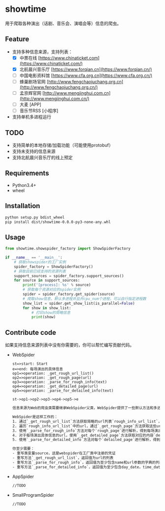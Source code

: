 

# showtime

用于爬取各种演出（话剧、音乐会、演唱会等）信息的爬虫。

## Feature

- 支持多种信息来源，支持列表：
  - [x] 中票在线 [https://www.chinaticket.com](https://www.chinaticket.com/)
  - [x] 北航晨兴音乐厅 [https://www.forqian.cn](https://www.forqian.cn/)
  - [ ] 中国电影资料馆 [https://www.cfa.org.cn](https://www.cfa.org.cn/)
  - [ ] 蜂巢剧场官网 [http://www.fengchaojuchang.org.cn](http://www.fengchaojuchang.org.cn/)
  - [ ] 孟京辉官网 [http://www.mengjinghui.com.cn](http://www.mengjinghui.com.cn/)
  - [ ] 大麦 [APP]
  - [ ] 音乐节RSS [小程序]
- 支持单机多进程运行

## TODO

- 支持简单的本地存储/加载功能（可能使用protobuf）
- 支持未支持的信息来源
- 支持北航晨兴音乐厅的线上预定

## Requirements

- Python3.4+
- wheel

## Installation

```bash
python setup.py bdist_wheel
pip install dist/showtime-0.0.0-py3-none-any.whl
```

## Usage

```python
from showtime.showspider_factory import ShowSpiderFactory

if __name__ == '__main__':
    # 获取showspider的工厂实例
    spider_factory = ShowSpiderFactory()
    # 获取目前已经支持的资源列表
    support_sources = spider_factory.support_sources()
    for source in support_sources:
        print('[process]: %s' % source)
        # 获取每个资源对应的spider实例
        spider = spider_factory.get_spider(source)
        # 爬取show信息，默认多进程并且开cpu_num个进程，可以自行指定进程数
        show_list = spider.get_show_list(is_parallel=False)
        for show in show_list:
            # 打印show的简略信息
            print(show)
```

## Contribute code

如果支持信息来源列表中没有你需要的，你可以帮忙编写贡献代码。

- WebSpider

  ```flow
  st=>start: Start 
  e=>end: 每场演出的具体信息
  op1=>operation: _get_rough_url_list()
  op2=>operation: _get_rough_page(url)
  op3=>operation: _parse_for_rough_info(text)
  op4=>operation: _get_detailed_page(url)
  op5=>operation: _parse_for_detailed_info(text)
  
  st->op1->op2->op3->op4->op5->e
  ```

  ```txt
  信息来源为Web的爬虫类需要继承WebSpider父类，WebSpider提供了一些默认方法和多进程支持。
  
  WebSpider是这样工作的：
  1. 通过`_get_rough_url_list`方法获取简略的url列表`rough_info_url_list`，从这些url中可以得到每场演出的名称和具体信息的url。
  2. 遍历`rough_info_url_list`中的url，通过`_get_rough_page`方法获取这些url对应的内容`rough_page`。`_get_rough_page`方法默认实现是GET。
  3. 使用`_parse_for_rough_info`方法对每个`rough_page`进行解析，得到每场演出的名称和具体信息的url。
  4. 对于每场演出具体信息的url，使用`_get_detailed_page`方法获取对应的内容`detailed_page`。`_get_detailed_page`方法默认实现是GET。
  5. 使用`_parse_for_detailed_info`方法对每个`detailed_page`进行解析，得到每场演出的具体信息。
  
  你至少需要：
  - 重写类变量source，这是webspider在工厂类中注册的凭证
  - 重写方法`_get_rough_url_list`，返回值为url的列表
  - 重写方法`_parse_for_rough_info`，返回值为至少包含name和url参数的字典的列表
  - 重写方法`_parse_for_detailed_info`，返回值为至少包含day_date，time_date，place，province，in_sale_price，sold_out_price的字典的列表
  ```

- AppSpider

  ```txt
  //TODO
  ```

- SmallProgramSpider

  ```txt
  //TODO
  ```

  

